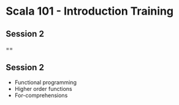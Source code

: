 <!-- .slide: data-background-color="#6a1520" -->
# Scala 101 - Introduction Training
## Session 2

==
## Session 2
- Functional programming
- Higher order functions
- For-comprehensions